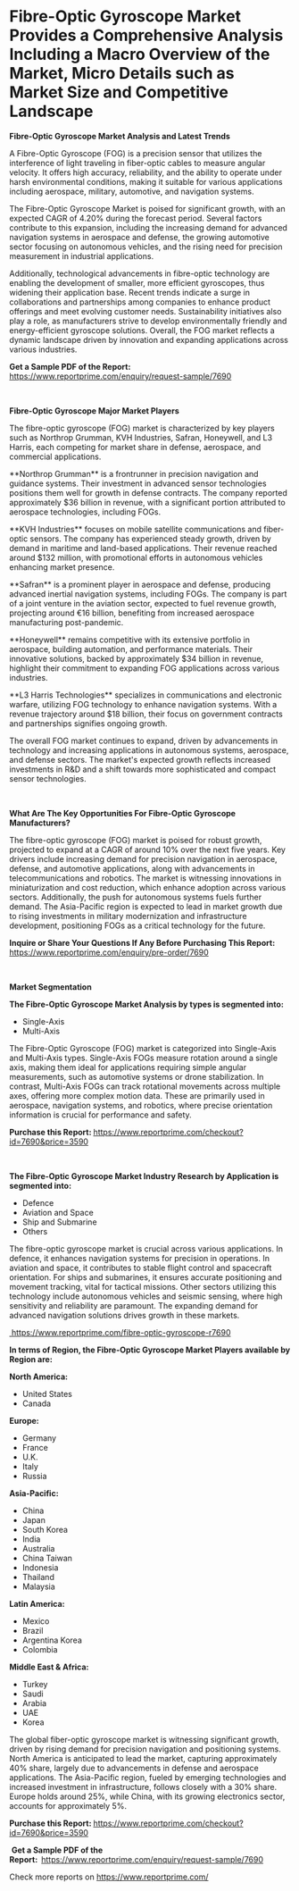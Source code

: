 <p><h1>Fibre-Optic Gyroscope Market Provides a Comprehensive Analysis Including a Macro Overview of the Market, Micro Details such as Market Size and Competitive Landscape</h1></p><p><strong>Fibre-Optic Gyroscope Market Analysis and Latest Trends</strong></p>
<p><p>A Fibre-Optic Gyroscope (FOG) is a precision sensor that utilizes the interference of light traveling in fiber-optic cables to measure angular velocity. It offers high accuracy, reliability, and the ability to operate under harsh environmental conditions, making it suitable for various applications including aerospace, military, automotive, and navigation systems.</p><p>The Fibre-Optic Gyroscope Market is poised for significant growth, with an expected CAGR of 4.20% during the forecast period. Several factors contribute to this expansion, including the increasing demand for advanced navigation systems in aerospace and defense, the growing automotive sector focusing on autonomous vehicles, and the rising need for precision measurement in industrial applications. </p><p>Additionally, technological advancements in fibre-optic technology are enabling the development of smaller, more efficient gyroscopes, thus widening their application base. Recent trends indicate a surge in collaborations and partnerships among companies to enhance product offerings and meet evolving customer needs. Sustainability initiatives also play a role, as manufacturers strive to develop environmentally friendly and energy-efficient gyroscope solutions. Overall, the FOG market reflects a dynamic landscape driven by innovation and expanding applications across various industries.</p></p>
<p><strong>Get a Sample PDF of the Report:&nbsp;</strong> <a href="https://www.reportprime.com/enquiry/request-sample/7690?utm_campaign=2248&utm_medium=2&utm_source=Github&utm_content=ia&utm_term=19032025&utm_id=fibre-optic-gyroscope">https://www.reportprime.com/enquiry/request-sample/7690</a></p>
<p>&nbsp;</p>
<p><strong>Fibre-Optic Gyroscope Major Market Players</strong></p>
<p><p>The fibre-optic gyroscope (FOG) market is characterized by key players such as Northrop Grumman, KVH Industries, Safran, Honeywell, and L3 Harris, each competing for market share in defense, aerospace, and commercial applications. </p><p>**Northrop Grumman** is a frontrunner in precision navigation and guidance systems. Their investment in advanced sensor technologies positions them well for growth in defense contracts. The company reported approximately $36 billion in revenue, with a significant portion attributed to aerospace technologies, including FOGs.</p><p>**KVH Industries** focuses on mobile satellite communications and fiber-optic sensors. The company has experienced steady growth, driven by demand in maritime and land-based applications. Their revenue reached around $132 million, with promotional efforts in autonomous vehicles enhancing market presence.</p><p>**Safran** is a prominent player in aerospace and defense, producing advanced inertial navigation systems, including FOGs. The company is part of a joint venture in the aviation sector, expected to fuel revenue growth, projecting around €16 billion, benefiting from increased aerospace manufacturing post-pandemic.</p><p>**Honeywell** remains competitive with its extensive portfolio in aerospace, building automation, and performance materials. Their innovative solutions, backed by approximately $34 billion in revenue, highlight their commitment to expanding FOG applications across various industries.</p><p>**L3 Harris Technologies** specializes in communications and electronic warfare, utilizing FOG technology to enhance navigation systems. With a revenue trajectory around $18 billion, their focus on government contracts and partnerships signifies ongoing growth.</p><p>The overall FOG market continues to expand, driven by advancements in technology and increasing applications in autonomous systems, aerospace, and defense sectors. The market's expected growth reflects increased investments in R&D and a shift towards more sophisticated and compact sensor technologies.</p></p>
<p>&nbsp;</p>
<p><strong>What Are The Key Opportunities For Fibre-Optic Gyroscope Manufacturers?</strong></p>
<p><p>The fibre-optic gyroscope (FOG) market is poised for robust growth, projected to expand at a CAGR of around 10% over the next five years. Key drivers include increasing demand for precision navigation in aerospace, defense, and automotive applications, along with advancements in telecommunications and robotics. The market is witnessing innovations in miniaturization and cost reduction, which enhance adoption across various sectors. Additionally, the push for autonomous systems fuels further demand. The Asia-Pacific region is expected to lead in market growth due to rising investments in military modernization and infrastructure development, positioning FOGs as a critical technology for the future.</p></p>
<p><strong>Inquire or Share Your Questions If Any Before Purchasing This Report:</strong> <a href="https://www.reportprime.com/enquiry/pre-order/7690?utm_campaign=2248&utm_medium=2&utm_source=Github&utm_content=ia&utm_term=19032025&utm_id=fibre-optic-gyroscope">https://www.reportprime.com/enquiry/pre-order/7690</a></p>
<p>&nbsp;</p>
<p><strong>Market Segmentation</strong></p>
<p><strong>The Fibre-Optic Gyroscope Market Analysis by types is segmented into:</strong></p>
<p><ul><li>Single-Axis</li><li>Multi-Axis</li></ul></p>
<p><p>The Fibre-Optic Gyroscope (FOG) market is categorized into Single-Axis and Multi-Axis types. Single-Axis FOGs measure rotation around a single axis, making them ideal for applications requiring simple angular measurements, such as automotive systems or drone stabilization. In contrast, Multi-Axis FOGs can track rotational movements across multiple axes, offering more complex motion data. These are primarily used in aerospace, navigation systems, and robotics, where precise orientation information is crucial for performance and safety.</p></p>
<p><strong>Purchase this Report:&nbsp;</strong><a href="https://www.reportprime.com/checkout?id=7690&price=3590&utm_campaign=2248&utm_medium=2&utm_source=Github&utm_content=ia&utm_term=19032025&utm_id=fibre-optic-gyroscope">https://www.reportprime.com/checkout?id=7690&price=3590</a></p>
<p>&nbsp;</p>
<p><strong>The Fibre-Optic Gyroscope Market Industry Research by Application is segmented into:</strong></p>
<p><ul><li>Defence</li><li>Aviation and Space</li><li>Ship and Submarine</li><li>Others</li></ul></p>
<p><p>The fibre-optic gyroscope market is crucial across various applications. In defence, it enhances navigation systems for precision in operations. In aviation and space, it contributes to stable flight control and spacecraft orientation. For ships and submarines, it ensures accurate positioning and movement tracking, vital for tactical missions. Other sectors utilizing this technology include autonomous vehicles and seismic sensing, where high sensitivity and reliability are paramount. The expanding demand for advanced navigation solutions drives growth in these markets.</p></p>
<p><a href="https://www.reportprime.com/fibre-optic-gyroscope-r7690?utm_campaign=2248&utm_medium=2&utm_source=Github&utm_content=ia&utm_term=19032025&utm_id=fibre-optic-gyroscope">&nbsp;https://www.reportprime.com/fibre-optic-gyroscope-r7690</a></p>
<p><strong>In terms of Region, the Fibre-Optic Gyroscope Market Players available by Region are:</strong></p>
<p>
    <p> <strong> North America: </strong>
        <ul>
            <li>United States</li>
            <li>Canada</li>
        </ul>
        </p> 
    <p> <strong> Europe: </strong>
        <ul>
            <li>Germany</li>
            <li>France</li>
            <li>U.K.</li>
            <li>Italy</li>
            <li>Russia</li>
        </ul>
        </p> 
    <p> <strong> Asia-Pacific: </strong>
        <ul>
            <li>China</li>
            <li>Japan</li>
            <li>South Korea</li>
            <li>India</li>
            <li>Australia</li>
            <li>China Taiwan</li>
            <li>Indonesia</li>
            <li>Thailand</li>
            <li>Malaysia</li>
        </ul>
        </p> 
    <p> <strong> Latin America: </strong>
        <ul>
            <li>Mexico</li>
            <li>Brazil</li>
            <li>Argentina Korea</li>
            <li>Colombia</li>
        </ul>
        </p> 
    <p> <strong> Middle East & Africa: </strong>
        <ul>
            <li>Turkey</li>
            <li>Saudi</li>
            <li>Arabia</li>
            <li>UAE</li>
            <li>Korea</li>
        </ul>
    </p>
    </p>
<p><p>The global fiber-optic gyroscope market is witnessing significant growth, driven by rising demand for precision navigation and positioning systems. North America is anticipated to lead the market, capturing approximately 40% share, largely due to advancements in defense and aerospace applications. The Asia-Pacific region, fueled by emerging technologies and increased investment in infrastructure, follows closely with a 30% share. Europe holds around 25%, while China, with its growing electronics sector, accounts for approximately 5%.</p></p>
<p><strong>Purchase this Report: </strong><a href="https://www.reportprime.com/checkout?id=7690&price=3590&utm_campaign=2248&utm_medium=2&utm_source=Github&utm_content=ia&utm_term=19032025&utm_id=fibre-optic-gyroscope">https://www.reportprime.com/checkout?id=7690&price=3590</a></p>
<p>&nbsp;<strong>Get a Sample PDF of the Report:&nbsp;&nbsp;</strong><a href="https://www.reportprime.com/enquiry/request-sample/7690?utm_campaign=2248&utm_medium=2&utm_source=Github&utm_content=ia&utm_term=19032025&utm_id=fibre-optic-gyroscope">https://www.reportprime.com/enquiry/request-sample/7690</a></p>
<p><strong></strong></p>
<p>Check more reports on <a href="https://www.reportprime.com/?utm_campaign=2248&utm_medium=2&utm_source=Github&utm_content=ia&utm_term=19032025&utm_id=fibre-optic-gyroscope">https://www.reportprime.com/</a></p>